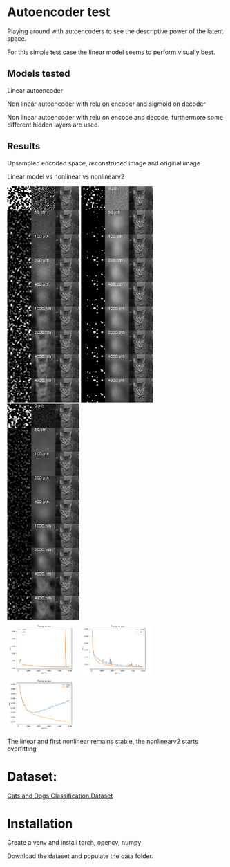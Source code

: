 
# Autoencoder test

Playing around with autoencoders to see the descriptive power of the latent space.

For this simple test case the linear model seems to perform visually best.

## Models tested 

Linear autoencoder

Non linear autoencoder with relu on encoder and sigmoid on decoder

Non linear autoencoder with relu on encode and decode, furthermore some different hidden layers are used. 


## Results

Upsampled encoded space, reconstruced image and original image

<div>
  <p>Linear model vs nonlinear vs nonlinearv2</p>
  <div>
    <td><img src="results/models/lr0.001linear/model4900.pth0.png" height="500"/></td>
    <td><img src="results/models/lr0.001nonlinear/model4900.pth0.png" height="500"/></td>
    <td><img src="results/models/lr0.001nonlinearv2/model4900.pth0.png" height="500"/></td>
  </div>

  <div>
    <td><img src="results/models/lr0.001linear/validation_loss_curve.png" width="166"/></td>
    <td><img src="results/models/lr0.001nonlinear/validation_loss_curve.png" width="166"/></td>
    <td><img src="results/models/lr0.001nonlinearv2/validation_loss_curve.png" width="166"/></td>
  </div>

  <p>The linear and first nonlinear remains stable, the nonlinearv2 starts overfitting</p>
</div>

# Dataset:

[Cats and Dogs Classification Dataset](https://www.kaggle.com/datasets/bhavikjikadara/dog-and-cat-classification-dataset/data)

# Installation

Create a venv and install torch, opencv, numpy

Download the dataset and populate the data folder.
